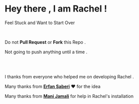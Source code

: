 <html>
	<body>
		<h1>Hey there , I am Rachel !</h1>
		<p>Feel Stuck and Want to Start Over</p>
		<br>
		<p>Do not <b>Pull Request</b> or <b>Fork</b> this Repo .</p>
		<p>Not going to push anything until a time .</p>
		<br>
		<br>
		<p>I thanks from everyone who helped me on developing Rachel .</p>
		<p>Many thanks from <b><a href="https://github.com/erfansaberi">Erfan Saberi</a></b> &hearts; for the idea</p>
		<p>Many thanks from <b><a href="https://github.com/manijamali2003">Mani Jamali</a></b> for help in Rachel's installation</p>
    </body>
</html>